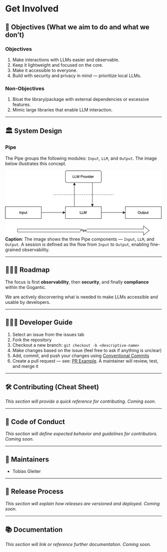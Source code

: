 # Get Involved

## 🎯 Objectives (What we aim to do and what we don’t)

### Objectives

1. Make interactions with LLMs easier and observable.
2. Keep it lightweight and focused on the core.
3. Make it accessible to everyone.
4. Build with security and privacy in mind — prioritize local LLMs.

### Non-Objectives

1. Bloat the library/package with external dependencies or excessive features.
2. Mimic large libraries that enable LLM interaction.

---

## 🏛️ System Design

### Pipe

The Pipe groups the following modules: `Input`, `LLM`, and `Output`. The image below illustrates this concept.

![High Level Design](/docs/concept/core.svg)  
**Caption**: The image shows the three Pipe components — `Input`, `LLM`, and `Output`. A session is defined as the flow from `Input` to `Output`, enabling fine-grained observability.

---

## 🚴🏽‍♂️ Roadmap

The focus is first **observability**, then **security**, and finally **compliance** within the Gogantic.

We are actively discorvering what is needed to make LLMs accessible and usable by developers.

---

## 🧑🏽‍💻 Developer Guide

1. Select an issue from the issues tab
2. Fork the repository
3. Checkout a new branch: `git checkout -b <descriptive-name>`
4. Make changes based on the issue (feel free to ask if anything is unclear)
5. Add, commit, and push your changes using [Conventional Commits](https://www.conventionalcommits.org)
6. Create a pull request — see: [PR Example](/docs/PULL-REQUEST-EXAMPLE.md). A maintainer will review, test, and merge it

---

## 🛠️ Contributing (Cheat Sheet)

_This section will provide a quick reference for contributing. Coming soon._

---

## 🧭 Code of Conduct

_This section will define expected behavior and guidelines for contributors. Coming soon._

---

## 🔧 Maintainers

- Tobias Gleiter

---

## 🚀 Release Process

_This section will explain how releases are versioned and deployed. Coming soon._

---

## 📚 Documentation

_This section will link or reference further documentation. Coming soon._
